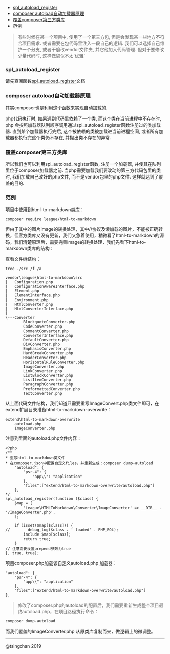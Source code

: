 <!-- TOC -->

- [spl_autoload_register](#spl_autoload_register)
- [composer autoload自动加载器原理](#composer-autoload自动加载器原理)
- [覆盖composer第三方类库](#覆盖composer第三方类库)
- [范例](#范例)

<!-- /TOC -->

> 有些时候在某一个项目中, 使用了一个第三方包, 但是会发现某一些地方不符合项目需求. 或者需要在包代码里注入一段自己的逻辑. 我们可以选择自己维护一个分支, 或者干脆改vendor文件夹, 并它他加入代码管理. 但对于要修改少量代码时, 这样做貌似不太'优雅'


### spl_autoload_register

请先查阅函数[spl_autoload_register](http://www.php.net/manual/zh/function.spl-autoload-register.php)文档

### composer autoload自动加载器原理

其实composer也是利用这个函数来实现自动加载的.

php代码执行时, 如果遇到代码里依赖了一个类, 而这个类在当前进程中不存在时, php 会按照加载器队列顺序调用通过spl_autoload_register函数注册过的类加载器. 直到某个加载器执行完后, 这个被依赖的类被加载进当前进程空间, 或者所有加载器都执行完这个类仍不存在, 并抛出类不存在的异常.

### 覆盖composer第三方类库

所以我们也可以利用spl_autoload_register函数, 注册一个加载器, 并使其在队列里位于composer加载器之前. 当php需要加载我们要改动的第三方代码包里的类时, 我们加载自己改好的php文件, 而不是vendor包里的php文件. 这样就达到了覆盖的目的.

### 范例

项目中使用到html-to-markdown类库：

    composer require league/html-to-markdown

但由于其中的图片image的转换处理，其中//协议及懒加载的图片，不能被正确转换，但官方类库又没有更新，我们又急着使用，稍微看了html-to-markdown的源码，我们清楚原理后，需要完善image的转换处理，我们先看下html-to-markdown类库的结构：

查看文件树结构：

```
tree ./src /f /a
```


    vendor\league\html-to-markdown\src
    |   Configuration.php
    |   ConfigurationAwareInterface.php
    |   Element.php
    |   ElementInterface.php
    |   Environment.php
    |   HtmlConverter.php
    |   HtmlConverterInterface.php
    |
    \---Converter
            BlockquoteConverter.php
            CodeConverter.php
            CommentConverter.php
            ConverterInterface.php
            DefaultConverter.php
            DivConverter.php
            EmphasisConverter.php
            HardBreakConverter.php
            HeaderConverter.php
            HorizontalRuleConverter.php
            ImageConverter.php
            LinkConverter.php
            ListBlockConverter.php
            ListItemConverter.php
            ParagraphConverter.php
            PreformattedConverter.php
            TextConverter.php   


从上面代码文件结构，我们知道只需要重写ImageConvert.php类文件即可，在extend扩展目录准备html-to-markdown-overwrite：

    extend\html-to-markdown-overwrite
        autoload.php
        ImageConverter.php
        

注意到里面的autoload.php文件内容：

    <?php
    /**
    * 重写html-to-markdown类文件
    * 在composer.json中配置自定义files，并重新生成：composer dump-autoload    
        "autoload": {
            "psr-4": {
                "app\\": "application"
            },
            "files":["extend/html-to-markdown-overwrite/autoload.php"]                
        },
    */
    spl_autoload_register(function ($class) {
        $map = [
            'League\HTMLToMarkdown\Converter\ImageConverter' => __DIR__ . '/ImageConverter.php',
        ];

        if (isset($map[$class])) {
    //        debug_log($class . ' loaded' . PHP_EOL);
            include $map[$class];
            return true;
        }
    // 注意需要设置prepend参数为true
    }, true, true);

项目composer.php加载该自定义autoload.php 加载器：

    "autoload": {
        "psr-4": {
            "app\\": "application"
        },
        "files":["extend/html-to-markdown-overwrite/autoload.php"]                
    },

> 修改了composer.php的autoload的配置后，我们需要重新生成整个项目最终autoload.php，在项目路径执行命令：

    composer dump-autoload

而我们覆盖的ImageConverter.php 从原类库复制而来，做逻辑上的微调整。

----
@tsingchan 2019